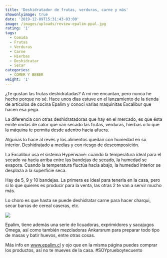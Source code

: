 ```yaml
---
title: 'Deshidratador de frutas, verduras, carne y más'
showonlyimage: true
date: '2019-12-09T15:31:43-03:00'
image: /images/uploads/review-epalim-ppal.jpg
rating: '1'
tags:
  - Comida
  - Frutas
  - Verduras
  - Carne
  - Hierbas
  - Deshidratar
  - Secar
categories:
  - COMER Y BEBER
weight: '1'
---
```

¿Te gustan las frutas deshidratadas? A mi me encantan, pero nunca he hecho porque no sé. Hace unos días estuve en el lanzamiento de la tienda de artículos de cocina Epalim y conocí varias maquinitas Excalibur que hacen esa pega. 

<!--more-->

La diferencia con otras deshidratadoras que hay en el mercado, es que ésta emite ondas de calor que van secado las frutas, verduras, hierbas o lo que la máquina te permita desde adentro hacia afuera.

Algunas lo hace al revés y los alimentos quedan con humedad en su interior. Deshidratado a medias y con riesgo de descomposición. 

La Excalibur usa el sistema Hyperwave: cuando la temperatura ideal para el secado va hacia arriba entre las bandejas de secado, la humedad se evapora. Cuando la temperatura fluctúa hacia abajo, la humedad interior se desplaza a la superficie seca.

Hay de 5, 9 y 10 bandejas. La primera es ideal para tenerla en la casa, pero si lo que quieres es producir para la venta, las otras 2 te van a servir mucho más.

Lo choro es que hasta se puede deshidratar carne para hacer charqui, secar barras de cereal caseras, etc.

![](/images/uploads/review-epalim-collage.jpg)

Epalim, tiene además una serie de licuadoras, exprimidores y sacajugos Omega, así como también mezcladoras Ankarsrum para preparar todo tipo de masas y batir huevos, entre otras cosas. 

Más info en www.epalim.cl y ojo que en la misma página puedes comprar los productos, así no te mueves de la casa. #SOYprueboytecuento
